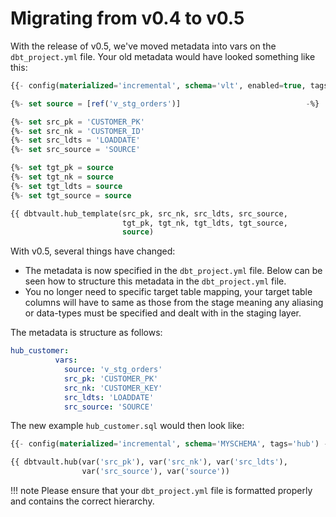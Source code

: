 # Migrating from v0.4 to v0.5

With the release of v0.5, we've moved metadata into vars on the ```dbt_project.yml``` file. Your old metadata would
have looked something like this: 

```sql
{{- config(materialized='incremental', schema='vlt', enabled=true, tags='hubs')    -}}

{%- set source = [ref('v_stg_orders')]                            -%}

{%- set src_pk = 'CUSTOMER_PK'                                                     -%}
{%- set src_nk = 'CUSTOMER_ID'                                                     -%}
{%- set src_ldts = 'LOADDATE'                                                      -%}
{%- set src_source = 'SOURCE'                                                      -%}

{%- set tgt_pk = source                                                            -%}
{%- set tgt_nk = source                                                            -%}
{%- set tgt_ldts = source                                                          -%}
{%- set tgt_source = source                                                        -%}

{{ dbtvault.hub_template(src_pk, src_nk, src_ldts, src_source,
                         tgt_pk, tgt_nk, tgt_ldts, tgt_source,
                         source)                                                    }}
```

With v0.5, several things have changed:

 - The metadata is now specified in the ```dbt_project.yml``` file. Below can be seen how to structure this metadata in
the ```dbt_project.yml``` file.
- You no longer need to specific target table mapping, your target table columns
will have to same as those from the stage meaning any aliasing or data-types must be specified and dealt with in the
staging layer. 

The metadata is structure as follows:

```yaml
hub_customer:
          vars:
            source: 'v_stg_orders'
            src_pk: 'CUSTOMER_PK'
            src_nk: 'CUSTOMER_KEY'
            src_ldts: 'LOADDATE'
            src_source: 'SOURCE'
```

The new example ```hub_customer.sql``` would then look like:

```sql
{{- config(materialized='incremental', schema='MYSCHEMA', tags='hub') -}}

{{ dbtvault.hub(var('src_pk'), var('src_nk'), var('src_ldts'),
                var('src_source'), var('source'))                      }}
```

!!! note
    Please ensure that your ```dbt_project.yml``` file is formatted properly and contains the correct hierarchy.